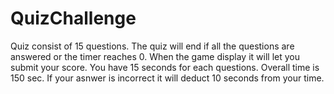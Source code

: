 # QuizChallenge
Quiz consist of 15 questions.
The quiz will end if all the questions are answered or the timer reaches 0.
When the game display it will let you submit your score.
You have 15 seconds for each questions. 
Overall time is 150 sec. 
If your asnwer is incorrect it will deduct 10 seconds from your time. 